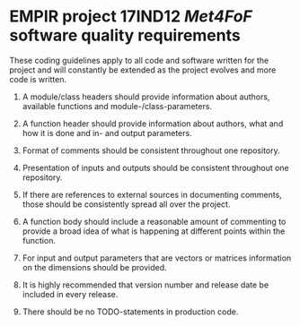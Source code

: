 # EMPIR project 17IND12 ***Met4FoF*** software quality requirements
These coding guidelines apply to all code and software written for the project and will constantly be extended as the project evolves and more code is written.  

1.  A module/class headers should provide information about authors, available functions and module-/class-parameters.

1. A function header should provide information about authors, what and how it is done and in- and output parameters.

1.  Format of comments should be consistent throughout one repository.

1.  Presentation of inputs and outputs should be consistent throughout one repository.

1.  If there are references to external sources in documenting comments, those should be consistently spread all over the project.

1. A function body should include a reasonable amount of commenting to provide a broad idea of what is happening at different points within the function.

1. For input and output parameters that are vectors or matrices information on the dimensions should be provided.

1.  It is highly recommended that version number and release date be included in every release.

1.  There should be no TODO-statements in production code.
